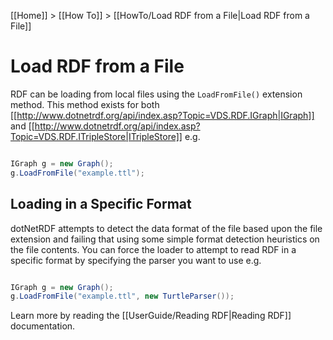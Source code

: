 [[Home]] > [[How To]] > [[HowTo/Load RDF from a File|Load RDF from a File]]

# Load RDF from a File 

RDF can be loading from local files using the `LoadFromFile()` extension method.  This method exists for both [[http://www.dotnetrdf.org/api/index.asp?Topic=VDS.RDF.IGraph|IGraph]] and [[http://www.dotnetrdf.org/api/index.asp?Topic=VDS.RDF.ITripleStore|ITripleStore]] e.g.

```csharp

IGraph g = new Graph();
g.LoadFromFile("example.ttl");
```

## Loading in a Specific Format 

dotNetRDF attempts to detect the data format of the file based upon the file extension and failing that using some simple format detection heuristics on the file contents.  You can force the loader to attempt to read RDF in a specific format by specifying the parser you want to use e.g.

```csharp

IGraph g = new Graph();
g.LoadFromFile("example.ttl", new TurtleParser());
```

Learn more by reading the [[UserGuide/Reading RDF|Reading RDF]] documentation.